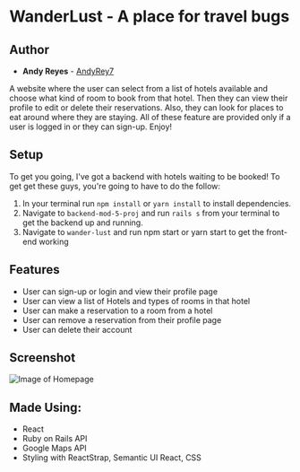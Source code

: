 # WanderLust - A place for travel bugs

## Author

* **Andy Reyes** - [AndyRey7](https://github.com/AndyRey7)


 A website where the user can select from a list of hotels available and choose what kind of room to book from that hotel. Then they can view their profile to edit or delete their reservations. Also, they can look for places to eat around where they are staying. All of these feature are provided only if a user is logged in or they can sign-up. Enjoy!

## Setup

To get you going, I've got a backend with hotels waiting to be booked!  To get get these guys, you're going to have to do the follow:

1. In your terminal run `npm install` or `yarn install` to install dependencies.
2. Navigate to `backend-mod-5-proj` and run `rails s` from your terminal to get the backend up and running.
3. Navigate to `wander-lust` and run npm start or yarn start to get the front-end working


## Features

* User can sign-up or login and view their profile page
* User can view a list of Hotels and types of rooms in that hotel
* User can make a reservation to a room from a hotel
* User can remove a reservation from their profile page
* User can delete their account


## Screenshot

![Image of Homepage](/Users/User/Development/mod-4/Mod5FinalProject/screenshot/homepage.png)


## Made Using:

* React
* Ruby on Rails API
* Google Maps API
* Styling with ReactStrap, Semantic UI React, CSS
